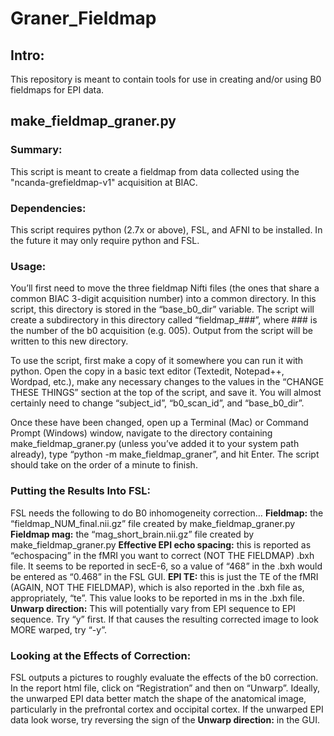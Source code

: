 # Graner_Fieldmap

## Intro:
This repository is meant to contain tools for use in creating and/or using B0 fieldmaps for EPI data.

## make_fieldmap_graner.py
### Summary:
This script is meant to create a fieldmap from data collected using the "ncanda-grefieldmap-v1" acquisition at BIAC.

### Dependencies:
This script requires python (2.7x or above), FSL, and AFNI to be installed. In the future it may only require python and FSL.

### Usage:
You’ll first need to move the three fieldmap Nifti files (the ones that share a common BIAC 3-digit acquisition number) into a common directory. In this script, this directory is stored in the “base_b0_dir” variable. The script will create a subdirectory in this directory called “fieldmap_###”, where ### is the number of the b0 acquisition (e.g. 005). Output from the script will be written to this new directory.

To use the script, first make a copy of it somewhere you can run it with python. Open the copy in a basic text editor (Textedit, Notepad++, Wordpad, etc.), make any necessary changes to the values in the “CHANGE THESE THINGS” section at the top of the script, and save it. You will almost certainly need to change “subject_id”, “b0_scan_id”, and “base_b0_dir”.

Once these have been changed, open up a Terminal (Mac) or Command Prompt (Windows) window, navigate to the directory containing make_fieldmap_graner.py (unless you’ve added it to your system path already), type “python -m make_fieldmap_graner”, and hit Enter. The script should take on the order of a minute to finish.

### Putting the Results Into FSL:
FSL needs the following to do B0 inhomogeneity correction…
**Fieldmap:** the “fieldmap_NUM_final.nii.gz” file created by make_fieldmap_graner.py
**Fieldmap mag:** the “mag_short_brain.nii.gz” file created by make_fieldmap_graner.py
**Effective EPI echo spacing:** this is reported as “echospacing” in the fMRI you want to correct (NOT THE FIELDMAP) .bxh file. It seems to be reported in secE-6, so a value of “468” in the .bxh would be entered as “0.468” in the FSL GUI.
**EPI TE:** this is just the TE of the fMRI (AGAIN, NOT THE FIELDMAP), which is also reported in the .bxh file as, appropriately, “te”. This value looks to be reported in ms in the .bxh file.
**Unwarp direction:** This will potentially vary from EPI sequence to EPI sequence. Try “y” first. If that causes the resulting corrected image to look MORE warped, try “-y”.

### Looking at the Effects of Correction:
FSL outputs a pictures to roughly evaluate the effects of the b0 correction. In the report html file, click on “Registration” and then on “Unwarp”. Ideally, the unwarped EPI data better match the shape of the anatomical image, particularly in the prefrontal cortex and occipital cortex. If the unwarped EPI data look worse, try reversing the sign of the **Unwarp direction:** in the GUI.